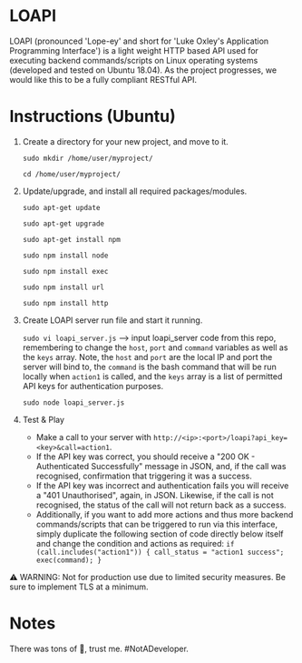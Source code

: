 # LOAPI
LOAPI (pronounced 'Lope-ey' and short for 'Luke Oxley's Application Programming Interface') is a light weight HTTP based API used for executing backend commands/scripts on Linux operating systems (developed and tested on Ubuntu 18.04). As the project progresses, we would like this to be a fully compliant RESTful API.
# Instructions (Ubuntu)
1) Create a directory for your new project, and move to it.
   
   `sudo mkdir /home/user/myproject/`
   
   `cd /home/user/myproject/`

2) Update/upgrade, and install all required packages/modules.
   
   `sudo apt-get update`
   
   `sudo apt-get upgrade`
   
   `sudo apt-get install npm`
   
   `sudo npm install node`
   
   `sudo npm install exec`
   
   `sudo npm install url`

   `sudo npm install http`

4) Create LOAPI server run file and start it running.

   `sudo vi loapi_server.js` --> input loapi_server code from this repo, remembering to change the `host`, `port` and `command` variables as well as the `keys` array. Note, the `host` and `port` are the local IP and port the server will bind to, the `command` is the bash command that will be run locally when `action1` is called, and the `keys` array is a list of permitted API keys for authentication purposes.
   
   `sudo node loapi_server.js`

5) Test & Play

    - Make a call to your server with `http://<ip>:<port>/loapi?api_key=<key>&call=action1`.
    - If the API key was correct, you should receive a "200 OK - Authenticated Successfully" message in JSON, and, if the call was recognised, confirmation that triggering it was a success.
    - If the API key was incorrect and authentication fails you will receive a "401 Unauthorised", again, in JSON. Likewise, if the call is not recognised, the status of the call will not return back as a success.
    - Additionally, if you want to add more actions and thus more backend commands/scripts that can be triggered to run via this interface, simply duplicate the following section of code directly below itself and change the condition and actions as required:
`
if (call.includes("action1")) {
   call_status = "action1 success";
   exec(command);
}
`
   
⚠️ WARNING: Not for production use due to limited security measures. Be sure to implement TLS at a minimum.

# Notes
There was tons of :duck:, trust me. #NotADeveloper.
